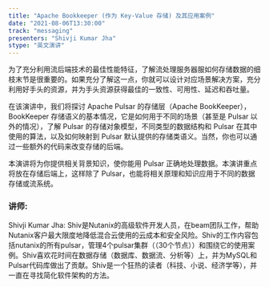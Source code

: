 ```yaml
---
title: "Apache Bookkeeper (作为 Key-Value 存储) 及其应用案例"
date: "2021-08-06T13:30:00" 
track: "messaging"
presenters: "Shivji Kumar Jha"
stype: "英文演讲"
---
```

为了充分利用流后端技术的最佳性能特征，了解流处理服务器服如何存储数据的细枝末节是很重要的。如果充分了解这一点，你就可以设计对应场景解决方案，充分利用好手头的资源，并为手头资源获得最佳的一致性、可用性、延迟和吞吐量。
 
在该演讲中，我们将探讨 Apache Pulsar 的存储层（Apache BookKeeper），BookKeeper 存储语义的基本情况，它是如何用于不同的场景（甚至是 Pulsar 以外的情况），了解 Pulsar 的存储对象模型，不同类型的数据结构和 Pulsar 在其中使用的算法，以及如何映射到 Pulsar 默认提供的存储类语义。当然，你也可以通过一些额外的代码来改变存储的后端。
 
本演讲将为你提供相关背景知识，使你能用 Pulsar 正确地处理数据。本演讲重点将放在存储后端上，这样除了 Pulsar，也能将相关原理和知识应用于不同的数据存储或流系统。
 ### 讲师: 
 Shivji Kumar Jha: Shiv是Nutanix的高级软件开发人员，在beam团队工作，帮助Nutanix客户最大限度地降低混合云使用的云成本和安全风险。Shiv的工作内容包括nutanix的所有pulsar，管理4个pulsar集群（（30个节点））和围绕它的使用案例。Shiv喜欢花时间在数据存储（数据库、数据流、分析等）上，并为MySQL和Pulsar代码库做出了贡献。Shiv是一个狂热的读者（科技、小说、经济学等），并一直在寻找简化软件架构的方法。